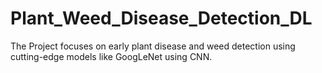 # Plant_Weed_Disease_Detection_DL
The Project focuses on early plant disease and weed detection using cutting-edge models like GoogLeNet using CNN. 
